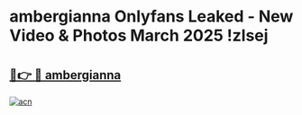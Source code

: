 # ambergianna Onlyfans Leaked - New Video & Photos March 2025 !zlsej

# <h2><a href="https://p6dpxc.iuczelnia.edu.pl?title=ambergianna&ref=zlsej">🔗👉 🔴 ambergianna</a></h2>

[![acn](https://github.com/user-attachments/assets/0f9c940e-d8b0-45ae-aac7-cd30a18b3e1c)](https://p6dpxc.iuczelnia.edu.pl?title=ambergianna&ref=zlsej)

